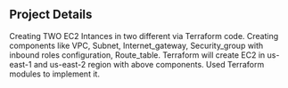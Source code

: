 ## Project Details

 Creating TWO EC2 Intances in two different via Terraform code. 
 Creating components like VPC, Subnet, Internet_gateway, Security_group with inbound roles configuration, Route_table.
 Terraform will create EC2 in us-east-1 and us-east-2 region with above components.
 Used Terraform modules to implement it.

